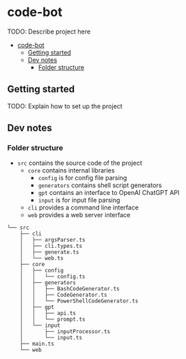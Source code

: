 # code-bot
TODO: Describe project here

- [code-bot](#code-bot)
  - [Getting started](#getting-started)
  - [Dev notes](#dev-notes)
    - [Folder structure](#folder-structure)


## Getting started
TODO: Explain how to set up the project

## Dev notes
### Folder structure
- `src` contains the source code of the project
  - `core` contains internal libraries
    - `config` is for config file parsing
    - `generators` contains shell script generators
    - `gpt` contains an interface to OpenAI ChatGPT API
    - `input` is for input file parsing
  - `cli` provides a command line interface
  - `web` provides a web server interface

```
└── src
    ├── cli
    │   ├── argsParser.ts
    │   ├── cli.types.ts
    │   ├── generate.ts
    │   └── web.ts
    ├── core
    │   ├── config
    │   │   └── config.ts
    │   ├── generators
    │   │   ├── BashCodeGenerator.ts
    │   │   ├── CodeGenerator.ts
    │   │   └── PowerShellCodeGenerator.ts
    │   ├── gpt
    │   │   ├── api.ts
    │   │   └── prompt.ts
    │   └── input
    │       ├── inputProcessor.ts
    │       └── input.ts
    ├── main.ts
    └── web
```
